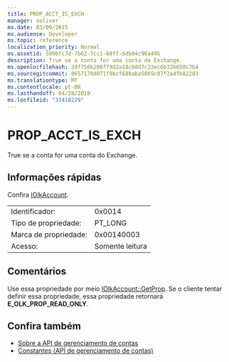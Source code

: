 ```yaml
---
title: PROP_ACCT_IS_EXCH
manager: soliver
ms.date: 03/09/2015
ms.audience: Developer
ms.topic: reference
localization_priority: Normal
ms.assetid: 599bfc7d-7b62-7cc1-69ff-6db04c96a49b
description: True se a conta for uma conta do Exchange.
ms.openlocfilehash: 2df750b208ff9d2a18cb0d7c22ec6b32b658c7b4
ms.sourcegitcommit: 8657170d071f9bcf680aba50b9c07f2a4fb82283
ms.translationtype: MT
ms.contentlocale: pt-BR
ms.lasthandoff: 04/28/2019
ms.locfileid: "33418229"
---
```

# <a name="propacctisexch"></a>PROP_ACCT_IS_EXCH

True se a conta for uma conta do Exchange.
  
## <a name="quick-info"></a>Informações rápidas

Confira [IOlkAccount](iolkaccount.md).
  
|||
|:-----|:-----|
|Identificador:  <br/> |0x0014  <br/> |
|Tipo de propriedade:  <br/> |PT_LONG  <br/> |
|Marca de propriedade:  <br/> |0x00140003  <br/> |
|Acesso:  <br/> |Somente leitura  <br/> |
   
## <a name="remarks"></a>Comentários

Use essa propriedade por meio [IOlkAccount::GetProp](iolkaccount-getprop.md). Se o cliente tentar definir essa propriedade, essa propriedade retornará **E_OLK_PROP_READ_ONLY**. 
  
## <a name="see-also"></a>Confira também

- [Sobre a API de gerenciamento de contas](about-the-account-management-api.md) 
- [Constantes (API de gerenciamento de contas)](constants-account-management-api.md)

